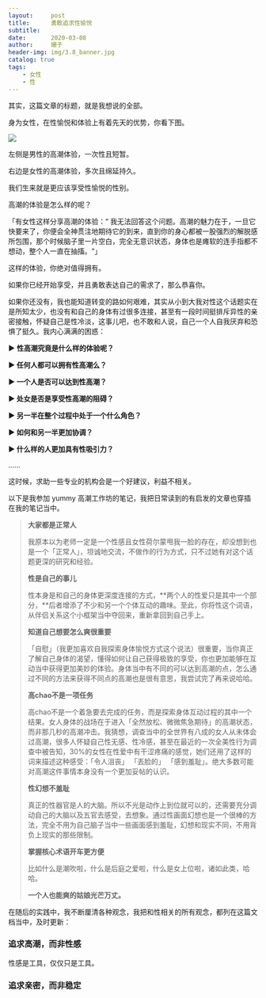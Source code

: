 ```yaml
---
layout:     post
title:      勇敢追求性愉悦
subtitle:   
date:       2020-03-08
author:     姗子
header-img: img/3.8_banner.jpg
catalog: true
tags:
    - 女性
    - 性
---
```




其实，这篇文章的标题，就是我想说的全部。

身为女性，在性愉悦和体验上有着先天的优势，你看下图。

![](https://tva1.sinaimg.cn/large/00831rSTly1gclvp10ulcj30zk0k0tar.jpg)



左侧是男性的高潮体验，一次性且短暂。

右边是女性的高潮体验，多次且绵延持久。

我们生来就是更应该享受性愉悦的性别。

高潮的体验是怎么样的呢？

「有女性这样分享高潮的体验：“ 我无法回答这个问题。高潮的魅力在于，一旦它快要来了，你便会全神贯注地期待它的到来，直到你的身心都被一股强烈的解脱感所包围，那个时候脑子里一片空白，完全无意识状态，身体也是瘫软的连手指都不想动，整个人一直在抽搐。“」

这样的体验，你绝对值得拥有。

如果你已经开始享受，并且勇敢表达自己的需求了，那么恭喜你。

如果你还没有，我也能知道转变的路如何艰难，其实从小到大我对性这个话题实在是所知太少，也没有和自己的身体有过很多连接，甚至有一段时间挺排斥异性的亲密接触，怀疑自己是性冷淡，这事儿吧，也不敢和人说，自己一个人自我厌弃和恐惧了挺久。我内心满满的困惑：

**►** **性高潮究竟是什么样的体验呢？**

**► 任何人都可以拥有性高潮么？**

**► 一个人是否可以达到性高潮？**

**► 处女是否是享受性高潮的阻碍？**

**► 另一半在整个过程中处于一个什么角色？**

**► 如何和另一半更加协调？**

**► 什么样的人更加具有性吸引力？**

……

这时候，求助一些专业的机构会是一个好建议，利益不相关。

以下是我参加 yummy 高潮工作坊的笔记，我把日常读到的有启发的文章也穿插在我的笔记当中。

> **大家都是正常人**
>
> 我原本以为老师一定是一个性感且女性荷尔蒙甩我一脸的存在，却没想到也是一个「正常人」，坦诚地交流，不做作的行为方式，只不过她有对这个话题更深的研究和经验。
>
> **性是自己的事儿**
>
> 性本身是和自己的身体更深度连接的方式，**两个人的性爱只是其中一个部分，**后者增添了不少和另一个个体互动的趣味。至此，你将性这个词语，从伴侣关系这个小框架当中夺回来，重新拿回到自己手上。
>
>  **知道自己想要怎么爽很重要**
>
> 「自慰」（我更加喜欢自我探索身体愉悦方式这个说法）很重要，当你真正了解自己身体的渴望，懂得如何让自己获得极致的享受，你也更加能够在互动当中获得更加美妙的体验。身体当中有不同的可以达到高潮的点，怎么通过不同的方法来获得不同点的高潮也是很有意思，我尝试完了再来说哈哈。
>
>  **高chao不是一项任务**
>
> 高chao不是一个着急要去完成的任务，而是探索身体互动过程的其中一个结果。女人身体的战场在于进入「全然放松、微微焦急期待」的高潮状态，而非那几秒的高潮冲击。我猜想，调查当中的全世界有八成的女人从未体会过高潮，很多人怀疑自己性无感、性冷感，甚至在最近的一次全美性行为调查中被告知，30%的女性在性爱中有干涩疼痛的感觉，她们还用了这样的词来描述这种感受：「令人沮丧」 「丟脸的」 「感到羞耻」。绝大多数可能对高潮这件事情本身没有一个更加妥帖的认识。
>
>  **性幻想不羞耻**
>
> 真正的性器官是人的大脑。所以不光是动作上到位就可以的，还需要充分调动自己的大脑以及五官去感受，去想象。通过性画面幻想也是一个很棒的方法，完全不用为自己脑子当中一些画面感到羞耻，幻想和现实不同，不用背负上现实的那些限制。
>
> **掌握核心术语开车更方便**
>
> 比如什么是潮吹啦，什么是后庭之爱啦，什么是女上位啦，诸如此类，哈哈。
>
> **一个人也能爽的姑娘光芒万丈。**

在随后的实践中，我不断厘清各种观念，我把和性相关的所有观念，都列在这篇文档当中，及时更新：

### 追求高潮，而非性感

性感是工具，仅仅只是工具。



### 追求亲密，而非稳定


